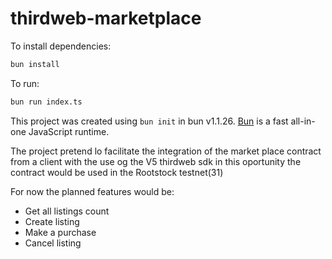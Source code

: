 # thirdweb-marketplace

To install dependencies:

```bash
bun install
```

To run:

```bash
bun run index.ts
```

This project was created using `bun init` in bun v1.1.26. [Bun](https://bun.sh) is a fast all-in-one JavaScript runtime.


The project pretend lo facilitate the integration of the market place contract from a client with the use og the V5 thirdweb sdk
in this oportunity the contract would be used in the Rootstock testnet(31)

For now the planned features would be:

- Get all listings count 
- Create listing
- Make a purchase 
- Cancel listing